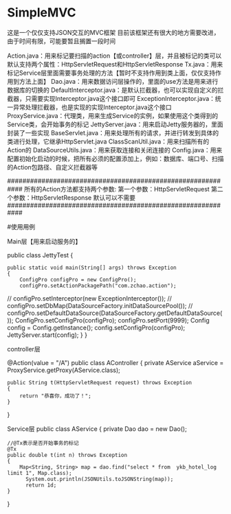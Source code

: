 # SimpleMVC
这是一个仅仅支持JSON交互的MVC框架
目前该框架还有很大的地方需要改进，由于时间有限，可能要暂且搁置一段时间

Action.java：用来标记要扫描的action【或controller】层，并且被标记的类可以默认支持两个属性：HttpServletRequest和HttpServletResponse
Tx.java：用来标记Service层里面需要事务处理的方法【暂时不支持作用到类上面，仅仅支持作用到方法上面】
Dao.java：用来数据访问层操作的，里面的use方法是用来进行数据库的切换的
DefaultInterceptor.java：是默认拦截器，也可以实现自定义的拦截器，只需要实现Interceptor.java这个接口即可
ExceptionInterceptor.java：统一异常处理拦截器，也是实现的实现Interceptor.java这个接口
ProxyService.java：代理类，用来生成Service的实例，如果使用这个类得到的Service类，会开始事务的标记
JettyServer.java：用来启动Jetty服务器的，里面封装了一些实现
BaseServlet.java：用来处理所有的请求，并进行转发到具体的类进行处理，它继承HttpServlet.java
ClassScanUtil.java：用来扫描所有的Action的
DataSourceUtils.java：用来获取连接和关闭连接的
Config.java：用来配置初始化启动的时候，把所有必须的配置添加上，例如：数据库、端口号、扫描的Action包路径、自定义拦截器等

############################################################
所有的Action方法都支持两个参数:
第一个参数：HttpServletRequest
第二个参数：HttpServletResponse
默认可以不需要
############################################################

#使用用例

Main层【用来启动服务的】

public class JettyTest
{
	
	public static void main(String[] args) throws Exception
	{
		ConfigPro configPro = new ConfigPro();
		configPro.setActionPackagePath("com.zchao.action");
//		configPro.setInterceptor(new ExceptionInterceptor());
//		configPro.setDbMap(DataSourceFactory.initDataSourcePool());
//		configPro.setDefaultDataSource(DataSourceFactory.getDefaultDataSource());
		ConfigPro.setConfigPro(configPro);
		configPro.setPort(9999);
		Config config = Config.getInstance();
		config.setConfigPro(configPro);
		JettyServer.start(config);
	}
}

controller层

@Action(value = "/A")
public class AController
{
  private AService aService = ProxyService.getProxy(AService.class);
  
	public String t(HttpServletRequest request) throws Exception
	{
		return "恭喜你，成功了！";
	}
}

Service层
public class AService
{
	private Dao dao = new Dao();
  
	//@Tx表示是否开始事务的标记
	@Tx
	public double t(int n) throws Exception
	{
  		Map<String, String> map = dao.find("select * from  ykb_hotel_log limit 1", Map.class);		
		  System.out.println(JSONUtils.toJSONString(map));
		  return 1d;
	}
}

